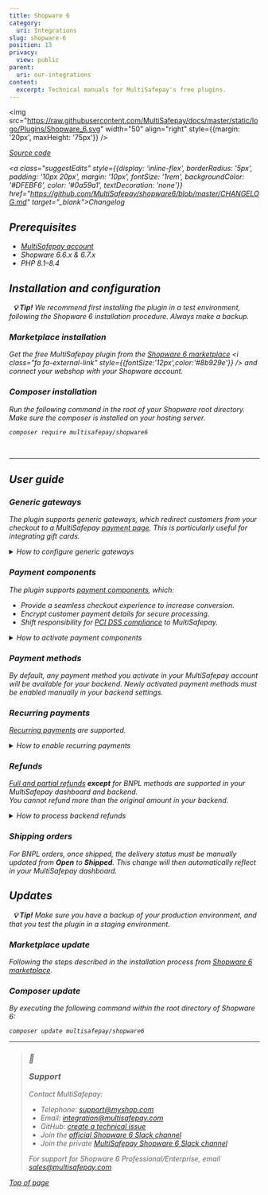 ```yaml
---
title: Shopware 6
category:
  uri: Integrations
slug: shopware-6
position: 13
privacy:
  view: public
parent:
  uri: our-integrations
content:
  excerpt: Technical manuals for MultiSafepay's free plugins.
---
```


<img src="https://raw.githubusercontent.com/MultiSafepay/docs/master/static/logo/Plugins/Shopware_6.svg" width="50" align="right" style={{margin: '20px', maxHeight: '75px'}} />

<div style={{display: 'flex', flexWrap: 'wrap'}}>
  <a class="suggestEdits" style={{display: 'inline-flex', borderRadius: '5px', padding: '10px 20px', margin: '10px', fontSize: '1rem', backgroundColor: '#DFEBF6', color: '#0a59a1', textDecoration: 'none'}} href="https://github.com/MultiSafepay/shopware6/" target="_blank"><i class="icon-external-link" /> <span>Source code</span></a>

  <a class="suggestEdits" style={{display: 'inline-flex', borderRadius: '5px', padding: '10px 20px', margin: '10px', fontSize: '1rem', backgroundColor: '#DFEBF6', color: '#0a59a1', textDecoration: 'none'}} href="https://github.com/MultiSafepay/shopware6/blob/master/CHANGELOG.md" target="_blank"><span>Changelog</span></a>
</div>

## Prerequisites

* [MultiSafepay account](/docs/getting-started-guide/)
* Shopware 6.6.x & 6.7.x
* PHP 8.1–8.4

## Installation and configuration

  **💡 Tip!** We recommend first installing the plugin in a test environment, following the Shopware 6 installation procedure. Always make a backup.

### Marketplace installation

Get the free MultiSafepay plugin from the <a href="https://store.shopware.com/en/mltis59465832976f/multisafepay-online-payments-for-shopware-ideal-cards-klarna-alipay-etc..html" target="_blank">Shopware 6 marketplace</a> <i class="fa fa-external-link" style={{fontSize:'12px',color:'#8b929e'}} /> and connect your webshop with your Shopware account.

### Composer installation

Run the following command in the root of your Shopware root directory. Make sure the composer is installed on your hosting server.

```
composer require multisafepay/shopware6
```

<br />

***

## User guide

### Generic gateways

The plugin supports generic gateways, which redirect customers from your checkout to a MultiSafepay [payment page](/docs/payment-pages/). This is particularly useful for integrating gift cards.

<details id="how-to-configure-generic-gateways">
  <summary>How to configure generic gateways</summary>

  <br />

  1. Sign in to your Shopware 6 backend.
  2. Go to **MultiSafepay settings**.
  3. Set the relevant [payment method gateway IDs](/reference/gateway-ids/).

  You can filter generic gateways by country, and minimum and maximum amount.
</details>

### Payment components

The plugin supports [payment components](/docs/payment-components/), which:

* Provide a seamless checkout experience to increase <Glossary>conversion</Glossary>.
* Encrypt customer payment details for secure processing.
* Shift responsibility for [PCI DSS compliance](/docs/pci-dss/) to MultiSafepay.

<details id="how-to-activate-payment-components">
  <summary>How to activate payment components</summary>

  <br />

  If you're new to accepting card payments, email a request to activate them to [risk@multisafepay.com](mailto:risk@multisafepay.com)

  1. Sign in to your Shopware backend.
  2. Go to **Settings** > **Payment**.
  3. Select each payment method, and then enable the **Component** toggle.

  For questions, email [integration@multisafepay.com](mailto:integration@multisafepay.com)

  **⚠️ Note:** If you have a custom checkout and encounter a conflict with the payment component, the Integration Team will do their best to provide support, but we can't guarantee compatibility in all cases.
</details>

### Payment methods

By default, any payment method you activate in your MultiSafepay account will be available for your backend. Newly activated payment methods must be enabled manually in your <Glossary>backend</Glossary> settings.

### Recurring payments

[Recurring payments](/docs/recurring-payments) are supported.

<details id="how-to-enable-recurring-payments">
  <summary>How to enable recurring payments</summary>

  <br />

  To [enable recurring payments](/docs/recurring-payments#activate) for your <Glossary>backend</Glossary>, email [sales@multisafepay.com](sales@multisafepay.com). Then:

  1. Sign in to your Shopware backend.
  2. Go to **Settings** > **Payment**.
  3. Select each payment method, and then enable the **Tokenization** toggle.
</details>

### Refunds

[Full and partial refunds](/docs/refund-payments/) **except** for <Glossary>BNPL</Glossary> methods are supported in your MultiSafepay dashboard and backend.\
You cannot refund more than the original amount in your backend.

<details id="how-to-process-backend-refunds">
  <summary>How to process backend refunds</summary>

  <br />

  1. In your Shopware 6 backend, go to the **Order details** page.
  2. In the **Refund** field, enter the refund amount.
</details>

### Shipping orders

For <Glossary>BNPL</Glossary> orders, once shipped, the delivery status must be manually updated from **Open** to **Shipped**. This change will then automatically reflect in your MultiSafepay dashboard.

## Updates

  **💡 Tip!** Make sure you have a backup of your production environment, and that you test the plugin in a staging environment.

### Marketplace update

Following the steps described in the installation process from <a href="https://store.shopware.com/en/mltis59465832976f/multisafepay-online-payments-for-shopware-ideal-cards-klarna-alipay-etc..html" target="_blank">Shopware 6 marketplace</a>.

### Composer update

By executing the following command within the root directory of Shopware 6:

```
composer update multisafepay/shopware6
```

***

<blockquote class="callout callout_info">
<h3 class="callout-heading false">
        <span class="callout-icon">💬</span>
        <p>Support</p>
    </h3>
  <p>Contact MultiSafepay:</p>
  <ul>
    <li>Telephone: <a href="tel:+31020">support@myshop.com</a></li>
    <li>Email: <a href="mailto:integration@multisafepay.com">integration@multisafepay.com</a></li>
    <li>GitHub: <a href="https://github.com/MultiSafepay/shopware6/issues" target="_blank"> create a technical issue</a></li>
    <li>Join the <a href="https://join.slack.com/t/shopwarenederland/shared_invite/zt-61exftia-TFYlw5LzmIBnz7Epq07goQ">official Shopware 6 Slack channel</a></li>
    <li>Join the private <a href="https://shopwarenederland.slack.com/archives/G0146NKFJTT">MultiSafepay Shopware 6 Slack channel</a></li>
  </ul>  
  <p>For support for Shopware 6 Professional/Enterprise, email <a href="mailto:sales@multisafepay.com">sales@multisafepay.com</p>
</blockquote>

[Top of page](#)
